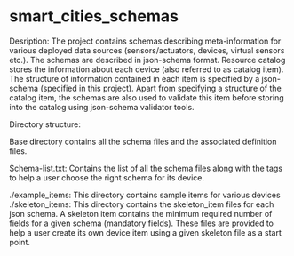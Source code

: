 # smart_cities_schemas
Desription: 
The project contains schemas describing meta-information for various deployed 
data sources (sensors/actuators, devices, virtual sensors etc.). The schemas
are described in json-schema format.
Resource catalog stores the information about each device (also referred to
as catalog item). The structure of information contained in each item is specified
by a json-schema (specified in this project). Apart from specifying a structure of
the catalog item, the schemas are also used to validate this item before storing
into the catalog using json-schema validator tools.

Directory structure:

Base directory contains all the schema files and the associated definition files.

Schema-list.txt: 
Contains the list of all the schema files along with the tags
to help a user choose the right schema for its device.


./example_items: 
This directory contains sample items for various devices
./skeleton_items: 
This directory contains the skeleton_item files for each json schema.
A skeleton item contains the minimum required number of fields for a given schema 
(mandatory fields). These files are provided to help a user create its own device item 
using a given skeleton file as a start point.
